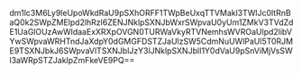dm1lc3M6Ly9leUpoWkdRaU9pSXhORFF1TWpBeUxqTTVMakl3TWlJc0ltRnBaQ0k2SWpZMElpd2lhRzl6ZENJNklpSXNJbWxrSWpvaU0yUm1ZMkV3TVdZdE1UaGlOUzAwWldaaExXRXpOVGN0TURWaVkyRTVNemhsWVROaUlpd2libVYwSWpvaWRHTndJaXdpY0dGMGFDSTZJaUlzSW5CdmNuUWlPaUl5T0RJME9TSXNJbkJ6SWpvaVlTSXNJblJzY3lJNklpSXNJblI1Y0dVaU9pSnViMjVsSWl3aWRpSTZJaklpZmFkeVE9PQ==

